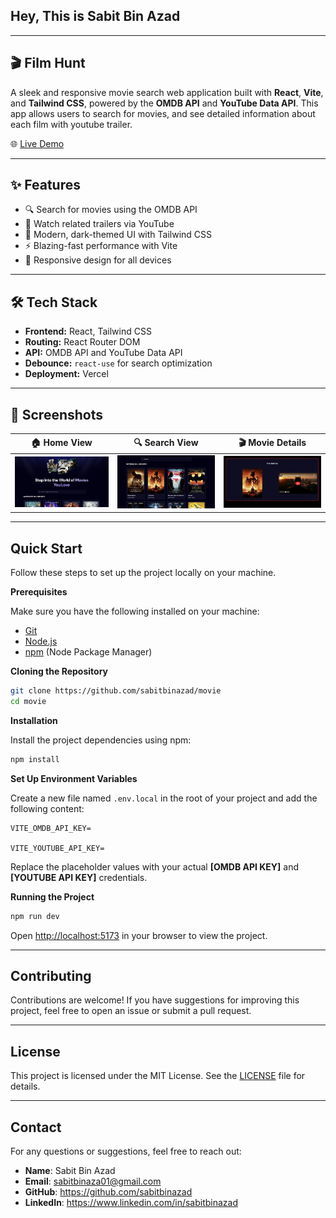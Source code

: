 ## Hey, This is Sabit Bin Azad
---
## 🎬 Film Hunt

A sleek and responsive movie search web application built with **React**, **Vite**, and **Tailwind CSS**, powered by the **OMDB API** and **YouTube Data API**. This app allows users to search for movies, and see detailed information about each film with youtube trailer.

🌐 [Live Demo](https://sba-movie.vercel.app/)

---

## ✨ Features

- 🔍 Search for movies using the OMDB API
- 🎥 Watch related trailers via YouTube
- 🌙 Modern, dark-themed UI with Tailwind CSS
- ⚡ Blazing-fast performance with Vite
- 📱 Responsive design for all devices

---

## 🛠️ Tech Stack

- **Frontend:** React, Tailwind CSS
- **Routing:** React Router DOM
- **API:** OMDB API and YouTube Data API
- **Debounce:** `react-use` for search optimization
- **Deployment:** Vercel

---

## 📸 Screenshots

| 🏠 Home View | 🔍 Search View | 🎬 Movie Details |
|-------------|----------------|------------------|
| ![Home](./src/screenshots/home.png) | ![Search](./src/screenshots/search.png) | ![Details](./src/screenshots/details.png) | 


---


## <a name="quick-start">Quick Start</a>

Follow these steps to set up the project locally on your machine.

**Prerequisites**

Make sure you have the following installed on your machine:

- [Git](https://git-scm.com/)
- [Node.js](https://nodejs.org/en)
- [npm](https://www.npmjs.com/) (Node Package Manager)

**Cloning the Repository**

```bash
git clone https://github.com/sabitbinazad/movie
cd movie

```

**Installation**

Install the project dependencies using npm:

```bash
npm install
```

**Set Up Environment Variables**

Create a new file named `.env.local` in the root of your project and add the following content:

```env
VITE_OMDB_API_KEY=

VITE_YOUTUBE_API_KEY=

```

Replace the placeholder values with your actual **[OMDB API KEY]** and **[YOUTUBE API KEY]** credentials.

**Running the Project**

```bash
npm run dev
```

Open [http://localhost:5173](http://localhost:5173) in your browser to view the project.

---

## Contributing

Contributions are welcome! If you have suggestions for improving this project, feel free to open an issue or submit a pull request.

---

## License

This project is licensed under the MIT License. See the [LICENSE](LICENSE) file for details.


---

## Contact

For any questions or suggestions, feel free to reach out:
- **Name**: Sabit Bin Azad
- **Email**: sabitbinaza01@gmail.com
- **GitHub**: https://github.com/sabitbinazad
- **LinkedIn**: https://www.linkedin.com/in/sabitbinazad
